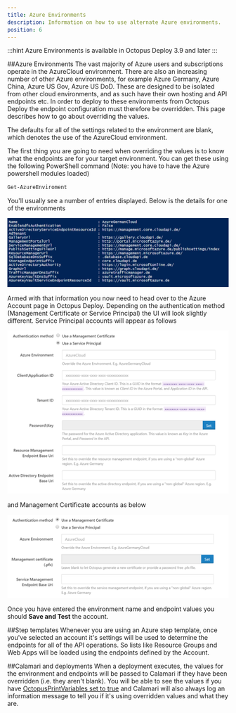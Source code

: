 ```yaml
---
title: Azure Environments
description: Information on how to use alternate Azure environments.
position: 6
---
```


:::hint
Azure Environments is available in Octopus Deploy 3.9 and later
:::

##Azure Environments
The vast majority of Azure users and subscriptions operate in the AzureCloud environment.  There are also an increasing number of other Azure environments, for example Azure Germany, Azure China, Azure US Gov, Azure US DoD.  These are designed to be isolated from other cloud environments, and as such have their own hosting and API endpoints etc.  In order to deploy to these environments from Octopus Deploy the endpoint configuration must therefore be overridden.  This page describes how to go about overriding the values.

The defaults for all of the settings related to the environment are blank, which denotes the use of the AzureCloud environment.

The first thing you are going to need when overriding the values is to know what the endpoints are for your target environment.  You can get these using the following PowerShell command (Note: you have to have the Azure powershell modules loaded)

```powershell
Get-AzureEnviroment
```

You'll usually see a number of entries displayed.  Below is the details for one of the environments

![](/docs/images/azure-environments/de.png "width=500")

Armed with that information you now need to head over to the Azure Account page in Octopus Deploy.  Depending on the authentication method (Management Certificate or Service Principal) the UI will look slightly different.  Service Principal accounts will appear as follows

![](/docs/images/azure-environments/sp.png "width=500")

and Management Certificate accounts as below

![](/docs/images/azure-environments/mc.png "width=500")

Once you have entered the environment name and endpoint values you should **Save and Test** the account.

##Step templates
Whenever you are using an Azure step template, once you've selected an account it's settings will be used to determine the endpoints for all of the API operations.  So lists like Resource Groups and Web Apps will be loaded using the endpoints defined by the Account.

##Calamari and deployments
When a deployment executes, the values for the environment and endpoints will be passed to Calamari if they have been overridden (i.e. they aren't blank).  You will be able to see the values if you have [OctopusPrintVariables set to true](/docs/how-to/debug-problems-with-octopus-variables.md#DebugproblemswithOctopusvariables-Writethevariablestothedeploymentlog) and Calamari will also always log an information message to tell you if it's using overridden values and what they are.
